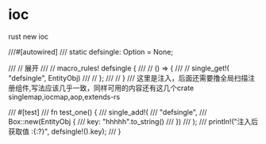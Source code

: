 # ioc
rust new  ioc


///#[autowired]
/// static defsingle: Option<EntityObj> = None;

/// // 展开
/// // macro_rules! defsingle {
/// //     () => {
/// //         single_get!( "defsingle", EntityObj)
/// //     };
/// // }
/// 这里是注入，后面还需要撸全局扫描注册组件,写法应该几乎一致，同样可用的内容还有这几个crate  singlemap,iocmap,aop,extends-rs

/// #[test]
/// fn test_one() {
///    single_add!(
///        "defsingle",
///        Box::new(EntityObj {
///            key: "hhhhh".to_string()
///        })
///    );
///    println!("注入后获取值 :{:?}", defsingle!().key);
/// }